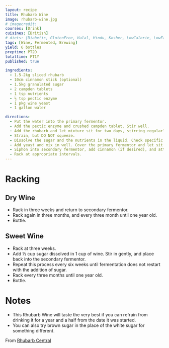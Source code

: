 ```yaml
---
layout: recipe
title: Rhubarb Wine
image: rhubarb-wine.jpg
# imagecredit:
courses: [Drink]
cuisines: [British]
# diets: [Diabetic, GlutenFree, Halal, Hindu, Kosher, LowCalorie, LowFat, LowLactose, LowSalt, Vegan, Vegetarian]
tags: [Wine, Fermented, Brewing]
yield: 6 bottles
preptime: PT2D
totaltime: PT1Y
published: true

ingredients:
  - 1.5-2kg sliced rhubarb
  - 10cm cinnamon stick (optional)
  - 1.5kg granulated sugar
  - 2 campden tablets
  - 1 tsp nutrients
  - ½ tsp pectic enzyme
  - 1 pkg wine yeast
  - 1 gallon water

directions:
  - Put the water into the primary fermentor.
  - Add the pectic enzyme and crushed campden tablet. Stir well.
  - Add the rhubarb and let mixture sit for two days, stirring regularly.
  - Strain, but DO NOT squeeze.
  - Dissolve the sugar and the nutrients in the liquid. Check specific gravity. It should be between 1.100 and 1.110.
  - Add yeast and mix in well. Cover the primary fermentor and let sit overnight.
  - Siphon into secondary fermentor, add cinnamon (if desired), and attach airlock.
  - Rack at appropriate intervals.
---
```


# Racking

## Dry Wine

- Rack in three weeks and return to secondary fermentor.
- Rack again in three months, and every three month until one year old.
- Bottle.

## Sweet Wine

- Rack at three weeks.
- Add ½ cup sugar dissolved in 1 cup of wine. Stir in gently, and place back into the secondary fermentor.
- Repeat this process every six weeks until fermentation does not restart with the addition of sugar.
- Rack every three months until one year old.
- Bottle.

# Notes

- This Rhubarb Wine will taste the very best if you can refrain from drinking it for a year and a half from the date it was started.
- You can also try brown sugar in the place of the white sugar for something different.

From [Rhubarb Central](https://www.rhubarb-central.com/wines-rhubarb-wine-recipe.html)
